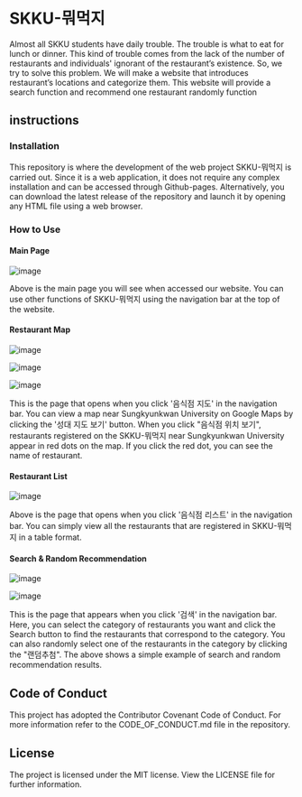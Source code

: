 # SKKU-뭐먹지

Almost all SKKU students have daily trouble. The trouble is what to eat for lunch or dinner. This kind of trouble comes from the lack of the number of restaurants and individuals' ignorant of the restaurant’s existence. So, we try to solve this problem.
We will make a website that introduces restaurant’s locations and categorize them. This website will provide a search function and recommend one restaurant randomly function

## instructions

### Installation

This repository is where the development of the web project SKKU-뭐먹지 is carried out. Since it is a web application, it does not require any complex installation and can be accessed through Github-pages. Alternatively, you can download the latest release of the repository and launch it by opening any HTML file using a web browser.

### How to Use

#### Main Page

![image](https://user-images.githubusercontent.com/50349104/119182093-75006200-baad-11eb-806b-0950eeba606b.png)

Above is the main page you will see when accessed our website. You can use other functions of SKKU-뭐먹지 using the navigation bar at the top of the website.

#### Restaurant Map

![image](https://user-images.githubusercontent.com/50349104/119182527-fb1ca880-baad-11eb-9774-2d5d6307bf08.png)

![image](https://user-images.githubusercontent.com/50349104/119183073-8d24b100-baae-11eb-953a-f3c7f6bd0f60.png)

![image](https://user-images.githubusercontent.com/50349104/119183157-a75e8f00-baae-11eb-858c-2de90f34fee6.png)

This is the page that opens when you click '음식점 지도' in the navigation bar. You can view a map near Sungkyunkwan University on Google Maps by clicking the '성대 지도 보기' button. When you click "음식점 위치 보기", restaurants registered on the SKKU-뭐먹지 near Sungkyunkwan University appear in red dots on the map. If you click the red dot, you can see the name of restaurant.

#### Restaurant List

![image](https://user-images.githubusercontent.com/50349104/119184450-5b144e80-bab0-11eb-9797-46a0febe41ba.png)

Above is the page that opens when you click '음식점 리스트' in the navigation bar. You can simply view all the restaurants that are registered in SKKU-뭐먹지 in a table format.

#### Search & Random Recommendation

![image](https://user-images.githubusercontent.com/50349104/119183455-150abb00-baaf-11eb-83c0-3bbe3b4fd62a.png)

![image](https://user-images.githubusercontent.com/50349104/119183511-2653c780-baaf-11eb-8cfb-2ef19b1ca421.png)

This is the page that appears when you click '검색' in the navigation bar. Here, you can select the category of restaurants you want and click the Search button to find the restaurants that correspond to the category. You can also randomly select one of the restaurants in the category by clicking the "랜덤추첨". The above shows a simple example of search and random recommendation results.

## Code of Conduct

This project has adopted the Contributor Covenant Code of Conduct. For more information refer to the CODE_OF_CONDUCT.md file in the repository.

## License

The project is licensed under the MIT license. View the LICENSE file for further information.
